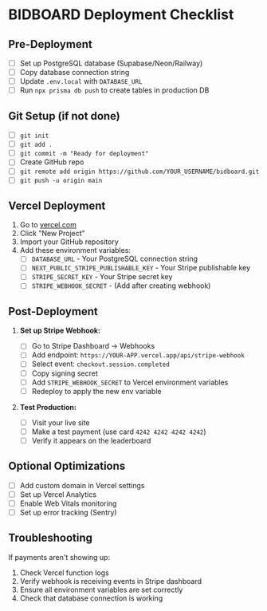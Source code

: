 # BIDBOARD Deployment Checklist

## Pre-Deployment

- [ ] Set up PostgreSQL database (Supabase/Neon/Railway)
- [ ] Copy database connection string
- [ ] Update `.env.local` with `DATABASE_URL`
- [ ] Run `npx prisma db push` to create tables in production DB

## Git Setup (if not done)

- [ ] `git init`
- [ ] `git add .`
- [ ] `git commit -m "Ready for deployment"`
- [ ] Create GitHub repo
- [ ] `git remote add origin https://github.com/YOUR_USERNAME/bidboard.git`
- [ ] `git push -u origin main`

## Vercel Deployment

1. Go to [vercel.com](https://vercel.com)
2. Click "New Project"
3. Import your GitHub repository
4. Add these environment variables:
   - [ ] `DATABASE_URL` - Your PostgreSQL connection string
   - [ ] `NEXT_PUBLIC_STRIPE_PUBLISHABLE_KEY` - Your Stripe publishable key
   - [ ] `STRIPE_SECRET_KEY` - Your Stripe secret key
   - [ ] `STRIPE_WEBHOOK_SECRET` - (Add after creating webhook)

## Post-Deployment

1. **Set up Stripe Webhook:**

   - [ ] Go to Stripe Dashboard → Webhooks
   - [ ] Add endpoint: `https://YOUR-APP.vercel.app/api/stripe-webhook`
   - [ ] Select event: `checkout.session.completed`
   - [ ] Copy signing secret
   - [ ] Add `STRIPE_WEBHOOK_SECRET` to Vercel environment variables
   - [ ] Redeploy to apply the new env variable

2. **Test Production:**
   - [ ] Visit your live site
   - [ ] Make a test payment (use card `4242 4242 4242 4242`)
   - [ ] Verify it appears on the leaderboard

## Optional Optimizations

- [ ] Add custom domain in Vercel settings
- [ ] Set up Vercel Analytics
- [ ] Enable Web Vitals monitoring
- [ ] Set up error tracking (Sentry)

## Troubleshooting

If payments aren't showing up:

1. Check Vercel function logs
2. Verify webhook is receiving events in Stripe dashboard
3. Ensure all environment variables are set correctly
4. Check that database connection is working
